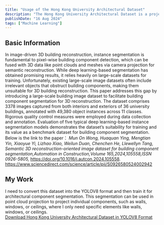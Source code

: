 ```yaml
---
title: "Usage of the Hong Kong University Architectural Dataset"
description: "The Hong Kong University Architectural Dataset is a project of my advisor, used for training models for architectural component segmentation."
publishDate: "16 Aug 2024"
tags: ["Machine Learning"]
---
```

## Basic Information
In image-driven 3D building reconstruction, instance segmentation is fundamental to pixel-wise building component detection, which can be fused with 3D data like point clouds and meshes via camera projection for semantic reconstruction. While deep learning-based segmentation has obtained promising results, it relies heavily on large-scale datasets for training. Unfortunately, existing large-scale image datasets often include irrelevant objects that obstruct building components, making them unsuitable for 3D building reconstruction. This paper addresses this gap by introducing a large-scale building image dataset to facilitate building component segmentation for 3D reconstruction. The dataset comprises 3378 images captured from both interiors and exteriors of 36 university buildings, annotated with 49,380 object instances across 11 classes. Rigorous quality control measures were employed during data collection and annotation. Evaluation of five typical deep learning-based instance segmentation models demonstrates the dataset’s suitability for training and its value as a benchmark dataset for building component segmentation.  
Below is the link to the paper：
*Mun On Wong, Huaquan Ying, Mengtian Yin, Xiaoyue Yi, Lizhao Xiao, Weilun Duan, Chenchen He, Llewellyn Tang,*
*Semantic 3D reconstruction-oriented image dataset for building component segmentation,Automation in Construction,Volume 165,2024,105558,ISSN 0926-5805,*
https://doi.org/10.1016/j.autcon.2024.105558.
https://www.sciencedirect.com/science/article/pii/S0926580524002942
## My Work
I need to convert this dataset into the YOLOV8 format and then train it for architectural component segmentation. This segmentation can be used in point cloud projection to project individual components, such as walls, windows, or ceilings, where I only need specific elements like walls, windows, or ceilings.  
[Download Hong Kong University Architectural Dataset in YOLOV8 Format](https://huggingface.co/datasets/ColamanAI/3DPointCloud/tree/main/3D%E7%82%B9%E4%BA%91%E9%87%8D%E5%BB%BA/%E6%95%B0%E6%8D%AE%E9%9B%86/%E9%A6%99%E6%B8%AF%E5%A4%A7%E5%AD%A6)
